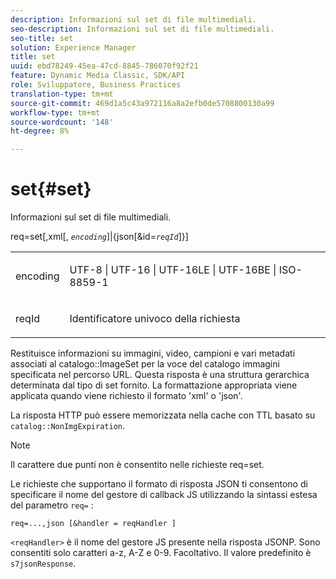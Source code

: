 ```yaml
---
description: Informazioni sul set di file multimediali.
seo-description: Informazioni sul set di file multimediali.
seo-title: set
solution: Experience Manager
title: set
uuid: ebd78249-45ea-47cd-8845-786070f92f21
feature: Dynamic Media Classic, SDK/API
role: Sviluppatore, Business Practices
translation-type: tm+mt
source-git-commit: 469d1a5c43a972116a8a2efb0de5708800130a99
workflow-type: tm+mt
source-wordcount: '148'
ht-degree: 8%

---
```



# set{#set}

Informazioni sul set di file multimediali.

req=set[,xml[, *`encoding`*]|{json[&amp;id=*`reqId`*]}]

<table id="simpletable_02C955F4EBAD4251A728F0FC68F432B5"> 
 <tr class="strow"> 
  <td class="stentry"> <p><span class="varname"> encoding</span> </p> </td> 
  <td class="stentry"> <p><span class="codeph"> UTF-8 | UTF-16 | UTF-16LE | UTF-16BE | ISO-8859-1</span> </p></td> 
 </tr> 
 <tr class="strow"> 
  <td class="stentry"> <p><span class="varname"> reqId</span> </p></td> 
  <td class="stentry"> <p>Identificatore univoco della richiesta </p></td> 
 </tr> 
</table>

Restituisce informazioni su immagini, video, campioni e vari metadati associati al catalogo::ImageSet per la voce del catalogo immagini specificata nel percorso URL. Questa risposta è una struttura gerarchica determinata dal tipo di set fornito. La formattazione appropriata viene applicata quando viene richiesto il formato &#39;xml&#39; o &#39;json&#39;.

La risposta HTTP può essere memorizzata nella cache con TTL basato su `catalog::NonImgExpiration`.

>[!NOTE]
>
>Il carattere due punti non è consentito nelle richieste req=set.

Le richieste che supportano il formato di risposta JSON ti consentono di specificare il nome del gestore di callback JS utilizzando la sintassi estesa del parametro `req=` :

`req=...,json [&handler = reqHandler ]`

`<reqHandler>` è il nome del gestore JS presente nella risposta JSONP. Sono consentiti solo caratteri a-z, A-Z e 0-9. Facoltativo. Il valore predefinito è `s7jsonResponse`.
